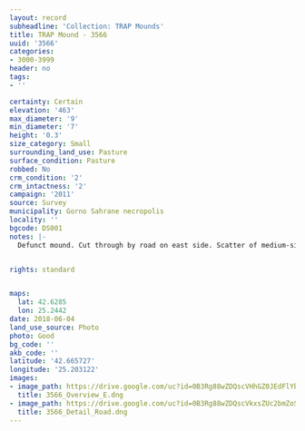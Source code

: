 ```yaml
---
layout: record
subheadline: 'Collection: TRAP Mounds'
title: TRAP Mound - 3566
uuid: '3566'
categories:
- 3000-3999
header: no
tags:
- ''

certainty: Certain
elevation: '463'
max_diameter: '9'
min_diameter: '7'
height: '0.3'
size_category: Small
surrounding_land_use: Pasture
surface_condition: Pasture
robbed: No
crm_condition: '2'
crm_intactness: '2'
campaign: '2011'
source: Survey
municipality: Gorno Sahrane necropolis
locality: ''
bgcode: DS001
notes: |-
  Defunct mound. Cut through by road on east side. Scatter of medium-sized stones. No obvious robbers' trench's.


rights: standard


maps:
  lat: 42.6285
  lon: 25.2442
date: 2018-06-04
land_use_source: Photo
photo: Good
bg_code: ''
akb_code: ''
latitude: '42.665727'
longitude: '25.203122'
images:
- image_path: https://drive.google.com/uc?id=0B3Rg88wZDQscVHhGZ0JEdFlYb0U
  title: 3566_Overview_E.dng
- image_path: https://drive.google.com/uc?id=0B3Rg88wZDQscVkxsZUc2bmZoS2M
  title: 3566_Detail_Road.dng
---
```

